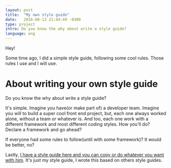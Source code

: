 ```yaml
---
layout: post
title:  "My own style guide"
date:   2016-08-13 21:44:49 -0300
type: project
intro: Do you know the why about write a style guide?
language: eng
---
```


Hey!

Some time ago, I did a simple style guide, following some cool rules. Those rules I use and I will use.

# About writing your own style guide

Do you know the why about write a style guide?

It's simple. Imagine you have(or make part of) a developer team. Imagine you will to build a super cool front end project, but, each one always worked alone, without a team or whatever is. And too, each one work with a different framework and most different coding styles. How you'll do? Declare a framework and go ahead?

If everyone had some rules to follow(until with some framework)? It would be better, no?

Lastly, [I have a style guide here and you can copy or do whatever you want with him](https://github.com/devmath/my-own-styleguide). It's just my style guide, I wrote this based on others style guides.